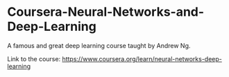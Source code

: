 # Coursera-Neural-Networks-and-Deep-Learning
A famous and great deep learning course taught by Andrew Ng.  

Link to the course: https://www.coursera.org/learn/neural-networks-deep-learning
